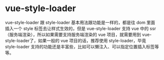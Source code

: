 # vue-style-loader

vue-style-loader 跟 style-loader 基本用法跟功能是一样的，都是往 dom 里面插入一个 style 标签去让样式生效的，但是 vue-style-loader 支持 vue 中的 ssr（服务端渲染），所以如果需要支持服务端渲染的 vue 项目，就需要用到 vue-style-loader了，如果一般的 vue 项目的话，推荐使用 style-loader，毕竟 style-loader 支持的功能还是丰富些，比如可以懒注入、可以指定位置插入标签等等。
